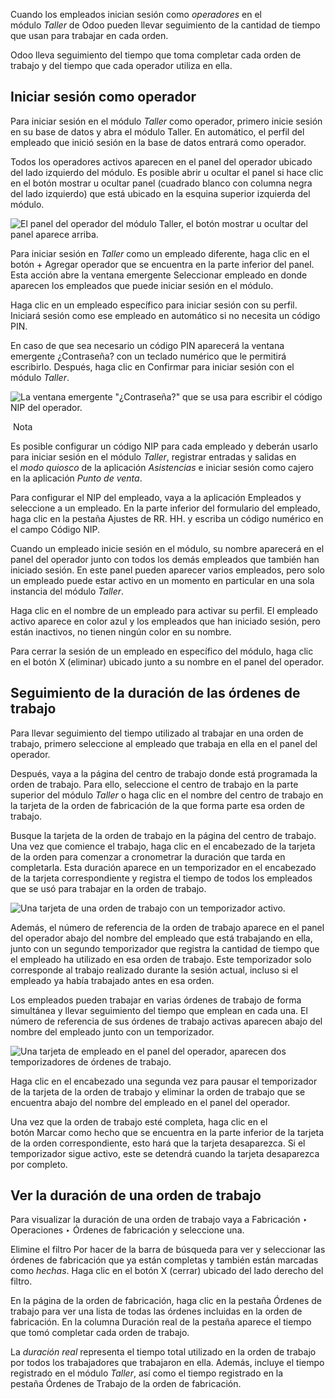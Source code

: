 Cuando los empleados inician sesión como _operadores_ en el módulo _Taller_ de Odoo pueden llevar seguimiento de la cantidad de tiempo que usan para trabajar en cada orden.

Odoo lleva seguimiento del tiempo que toma completar cada orden de trabajo y del tiempo que cada operador utiliza en ella.

## Iniciar sesión como operador[](https://www.odoo.com/documentation/17.0/es/applications/inventory_and_mrp/manufacturing/shop_floor/shop_floor_tracking.html#operator-sign-in "Enlazar permanentemente con este título")

Para iniciar sesión en el módulo _Taller_ como operador, primero inicie sesión en su base de datos y abra el módulo Taller. En automático, el perfil del empleado que inició sesión en la base de datos entrará como operador.

Todos los operadores activos aparecen en el panel del operador ubicado del lado izquierdo del módulo. Es posible abrir u ocultar el panel si hace clic en el botón mostrar u ocultar panel (cuadrado blanco con columna negra del lado izquierdo) que está ubicado en la esquina superior izquierda del módulo.

![El panel del operador del módulo Taller, el botón mostrar u ocultar del panel aparece arriba.](https://www.odoo.com/documentation/17.0/es/_images/operator-panel1.png)

Para iniciar sesión en _Taller_ como un empleado diferente, haga clic en el botón + Agregar operador que se encuentra en la parte inferior del panel. Esta acción abre la ventana emergente Seleccionar empleado en donde aparecen los empleados que puede iniciar sesión en el módulo.

Haga clic en un empleado específico para iniciar sesión con su perfil. Iniciará sesión como ese empleado en automático si no necesita un código PIN.

En caso de que sea necesario un código PIN aparecerá la ventana emergente ¿Contraseña? con un teclado numérico que le permitirá escribirlo. Después, haga clic en Confirmar para iniciar sesión con el módulo _Taller_.

![La ventana emergente "¿Contraseña?" que se usa para escribir el código NIP del operador.](https://www.odoo.com/documentation/17.0/es/_images/pin-code.png)

 Nota

Es posible configurar un código NIP para cada empleado y deberán usarlo para iniciar sesión en el módulo _Taller_, registrar entradas y salidas en el _modo quiosco_ de la aplicación _Asistencias_ e iniciar sesión como cajero en la aplicación _Punto de venta_.

Para configurar el NIP del empleado, vaya a la aplicación Empleados y seleccione a un empleado. En la parte inferior del formulario del empleado, haga clic en la pestaña Ajustes de RR. HH. y escriba un código numérico en el campo Código NIP.

Cuando un empleado inicie sesión en el módulo, su nombre aparecerá en el panel del operador junto con todos los demás empleados que también han iniciado sesión. En este panel pueden aparecer varios empleados, pero solo un empleado puede estar activo en un momento en particular en una sola instancia del módulo _Taller_.

Haga clic en el nombre de un empleado para activar su perfil. El empleado activo aparece en color azul y los empleados que han iniciado sesión, pero están inactivos, no tienen ningún color en su nombre.

Para cerrar la sesión de un empleado en específico del módulo, haga clic en el botón X (eliminar) ubicado junto a su nombre en el panel del operador.

## Seguimiento de la duración de las órdenes de trabajo[](https://www.odoo.com/documentation/17.0/es/applications/inventory_and_mrp/manufacturing/shop_floor/shop_floor_tracking.html#track-work-order-duration "Enlazar permanentemente con este título")

Para llevar seguimiento del tiempo utilizado al trabajar en una orden de trabajo, primero seleccione al empleado que trabaja en ella en el panel del operador.

Después, vaya a la página del centro de trabajo donde está programada la orden de trabajo. Para ello, seleccione el centro de trabajo en la parte superior del módulo _Taller_ o haga clic en el nombre del centro de trabajo en la tarjeta de la orden de fabricación de la que forma parte esa orden de trabajo.

Busque la tarjeta de la orden de trabajo en la página del centro de trabajo. Una vez que comience el trabajo, haga clic en el encabezado de la tarjeta de la orden para comenzar a cronometrar la duración que tarda en completarla. Esta duración aparece en un temporizador en el encabezado de la tarjeta correspondiente y registra el tiempo de todos los empleados que se usó para trabajar en la orden de trabajo.

![Una tarjeta de una orden de trabajo con un temporizador activo.](https://www.odoo.com/documentation/17.0/es/_images/work-order-timer.png)

Además, el número de referencia de la orden de trabajo aparece en el panel del operador abajo del nombre del empleado que está trabajando en ella, junto con un segundo temporizador que registra la cantidad de tiempo que el empleado ha utilizado en esa orden de trabajo. Este temporizador solo corresponde al trabajo realizado durante la sesión actual, incluso si el empleado ya había trabajado antes en esa orden.

Los empleados pueden trabajar en varias órdenes de trabajo de forma simultánea y llevar seguimiento del tiempo que emplean en cada una. El número de referencia de sus órdenes de trabajo activas aparecen abajo del nombre del empleado junto con un temporizador.

![Una tarjeta de empleado en el panel del operador, aparecen dos temporizadores de órdenes de trabajo.](https://www.odoo.com/documentation/17.0/es/_images/employee-timer.png)

Haga clic en el encabezado una segunda vez para pausar el temporizador de la tarjeta de la orden de trabajo y eliminar la orden de trabajo que se encuentra abajo del nombre del empleado en el panel del operador.

Una vez que la orden de trabajo esté completa, haga clic en el botón Marcar como hecho que se encuentra en la parte inferior de la tarjeta de la orden correspondiente, esto hará que la tarjeta desaparezca. Si el temporizador sigue activo, este se detendrá cuando la tarjeta desaparezca por completo.

## Ver la duración de una orden de trabajo[](https://www.odoo.com/documentation/17.0/es/applications/inventory_and_mrp/manufacturing/shop_floor/shop_floor_tracking.html#view-work-order-duration "Enlazar permanentemente con este título")

Para visualizar la duración de una orden de trabajo vaya a Fabricación ‣ Operaciones ‣ Órdenes de fabricación y seleccione una.

Elimine el filtro Por hacer de la barra de búsqueda para ver y seleccionar las órdenes de fabricación que ya están completas y también están marcadas como _hechas_. Haga clic en el botón X (cerrar) ubicado del lado derecho del filtro.

En la página de la orden de fabricación, haga clic en la pestaña Órdenes de trabajo para ver una lista de todas las órdenes incluidas en la orden de fabricación. En la columna Duración real de la pestaña aparece el tiempo que tomó completar cada orden de trabajo.

La _duración real_ representa el tiempo total utilizado en la orden de trabajo por todos los trabajadores que trabajaron en ella. Además, incluye el tiempo registrado en el módulo _Taller_, así como el tiempo registrado en la pestaña Órdenes de Trabajo de la orden de fabricación.